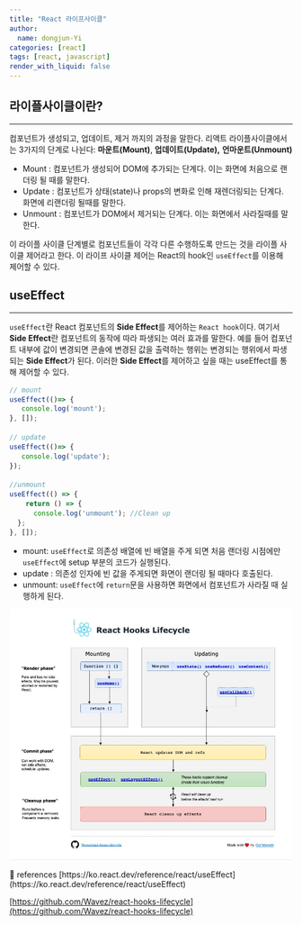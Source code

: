 ```yaml
---
title: "React 라이프사이클"
author:
  name: dongjun-Yi
categories: [react]
tags: [react, javascript]
render_with_liquid: false
---
```

## 라이플사이클이란?

---

컴포넌트가 생성되고, 업데이트, 제거 까지의 과정을 말한다. 리액트 라이플사이클에서는 3가지의 단계로 나뉜다: **마운트(Mount)**, **업데이트(Update),** **언마운트(Unmount)**

- Mount : 컴포넌트가 생성되어 DOM에 추가되는 단계다. 이는 화면에 처음으로 랜더링 될 때를 말한다.
- Update : 컴포넌트가 상태(state)나 props의 변화로 인해 재렌더링되는 단계다. 화면에 리랜더링 될때를 말한다.
- Unmount : 컴포넌트가 DOM에서 제거되는 단계다. 이는 화면에서 사라질때를 말한다.

이 라이플 사이클 단계별로 컴포넌트들이 각각 다른  수행하도록 만드는 것을 라이플 사이클 제어라고 한다. 이 라이프 사이클 제어는 React의 hook인 `useEffect`를 이용해 제어할 수 있다.

## useEffect

---

`useEffect`란 React 컴포넌트의 **Side Effect**를 제어하는 `React hook`이다. 여기서 **Side Effect**란 컴포넌트의 동작에 따라 파생되는 여러 효과를 말한다. 예를 들어 컴포넌트 내부에 값이 변경되면 콘솔에 변경된 값을 출력하는 행위는 변경되는 행위에서 파생되는 **Side Effect**가 된다. 이러한 **Side Effect**를 제어하고 싶을 때는 useEffect를 통해 제어할 수 있다.

```jsx
// mount
useEffect(()=> {
   console.log('mount');
}, []);

// update
useEffect(()=> {
   console.log('update');
});

//unmount
useEffect(() => {
	return () => {
	  console.log('unmount'); //Clean up
  };
}, []);
```

- mount: `useEffect`로 의존성 배열에 빈 배열을 주게 되면 처음 랜더링 시점에만 `useEffect`에 setup 부분의 코드가 실행된다.
- update : 의존성 인자에 빈 값을 주게되면 화면이 랜더링 될 때마다 호출된다.
- unmount: `useEffect`에 `return`문을 사용하면 화면에서 컴포넌트가 사라질 때 실행하게 된다.

![Untitled.png](/assets/images/ReactLifeCycle/image.png)

<aside>
📖 references 
[https://ko.react.dev/reference/react/useEffect](https://ko.react.dev/reference/react/useEffect)

[https://github.com/Wavez/react-hooks-lifecycle](https://github.com/Wavez/react-hooks-lifecycle)

</aside>